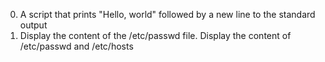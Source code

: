 0. A script that prints "Hello, world" followed by a new line to the standard output
2. Display the content of the /etc/passwd file.
Display the content of /etc/passwd and /etc/hosts

